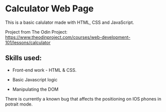 Calculator Web Page
============

This is a basic calulator made with HTML, CSS and JavaScript.

Project from The Odin Project: https://www.theodinproject.com/courses/web-development-101/lessons/calculator

Skills used:
------------

* Front-end work - HTML & CSS.

*  Basic Javascript logic 

*  Manipulating the DOM

There is currently a known bug that affects the positioning on IOS phones in potrait mode.